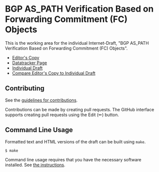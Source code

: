 # BGP AS_PATH Verification Based on Forwarding Commitment (FC) Objects

This is the working area for the individual Internet-Draft, "BGP AS_PATH Verification Based on Forwarding Commitment (FC) Objects".

* [Editor's Copy](https://FCBGP.github.io/fc-verification/#go.draft-xu-sidrops-fc-verification.html)
* [Datatracker Page](https://datatracker.ietf.org/doc/draft-xu-sidrops-fc-verification)
* [Individual Draft](https://datatracker.ietf.org/doc/html/draft-xu-sidrops-fc-verification)
* [Compare Editor's Copy to Individual Draft](https://FCBGP.github.io/fc-verification/#go.draft-xu-sidrops-fc-verification.diff)


## Contributing

See the
[guidelines for contributions](https://github.com/FCBGP/fc-verification/blob/main/CONTRIBUTING.md).

Contributions can be made by creating pull requests.
The GitHub interface supports creating pull requests using the Edit (✏) button.


## Command Line Usage

Formatted text and HTML versions of the draft can be built using `make`.

```sh
$ make
```

Command line usage requires that you have the necessary software installed.  See
[the instructions](https://github.com/martinthomson/i-d-template/blob/main/doc/SETUP.md).

